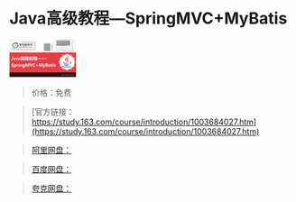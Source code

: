 # Java高级教程—SpringMVC+MyBatis

![img](../../../assets/study163/free/6632168376840545366.jpg)

> 价格：免费

> [官方链接：https://study.163.com/course/introduction/1003684027.htm](https://study.163.com/course/introduction/1003684027.htm)

> [阿里网盘：]()

> [百度网盘：]()

> [夸克网盘：]()
